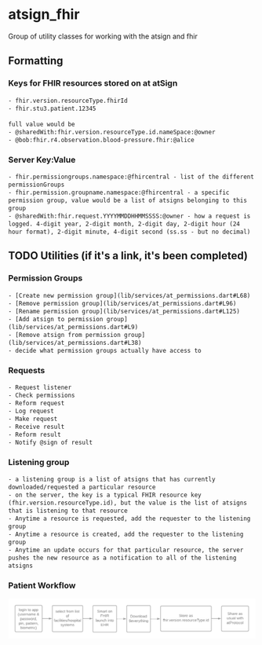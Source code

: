 # atsign_fhir

Group of utility classes for working with the atsign and fhir

## Formatting

### Keys for FHIR resources stored on at atSign

    - fhir.version.resourceType.fhirId
    - fhir.stu3.patient.12345  

    full value would be
    - @sharedWith:fhir.version.resourceType.id.nameSpace:@owner
    - @bob:fhir.r4.observation.blood-pressure.fhir:@alice 

### Server Key:Value

    - fhir.permissiongroups.namespace:@fhircentral - list of the different permissionGroups
    - fhir.permission.groupname.namespace:@fhircentral - a specific permission group, value would be a list of atsigns belonging to this group
    - @sharedWith:fhir.request.YYYYMMDDHHMMSSSS:@owner - how a request is logged. 4-digit year, 2-digit month, 2-digit day, 2-digit hour (24 hour format), 2-digit minute, 4-digit second (ss.ss - but no decimal)

## TODO Utilities (if it's a link, it's been completed)

### Permission Groups

    - [Create new permission group](lib/services/at_permissions.dart#L68)
    - [Remove permission group](lib/services/at_permissions.dart#L96)
    - [Rename permission group](lib/services/at_permissions.dart#L125)
    - [Add atsign to permission group](lib/services/at_permissions.dart#L9)
    - [Remove atsign from permission group](lib/services/at_permissions.dart#L38)
    - decide what permission groups actually have access to

### Requests

    - Request listener
    - Check permissions
    - Reform request
    - Log request
    - Make request
    - Receive result
    - Reform result
    - Notify @sign of result

### Listening group

    - a listening group is a list of atsigns that has currently downloaded/requested a particular resource
    - on the server, the key is a typical FHIR resource key (fhir.version.resourceType.id), but the value is the list of atsigns that is listening to that resource
    - Anytime a resource is requested, add the requester to the listening group
    - Anytime a resource is created, add the requester to the listening group
    - Anytime an update occurs for that particular resource, the server pushes the new resource as a notification to all of the listening atsigns

### Patient Workflow

![Patient Workflow](./png/patient_workflow.png)
